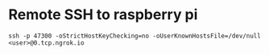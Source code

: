 # Remote SSH to raspberry pi
    ssh -p 47300 -oStrictHostKeyChecking=no -oUserKnownHostsFile=/dev/null <user>@0.tcp.ngrok.io

